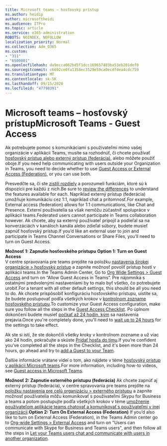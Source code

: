 ```yaml
---
title: Microsoft teams – hosťovský prístup
ms.author: heidip
author: microsoftheidi
ms.audience: ITPro
ms.topic: article
ms.service: o365-administration
ROBOTS: NOINDEX, NOFOLLOW
localization_priority: Normal
ms.collection: Adm_O365
ms.custom:
- "311"
- "6500001"
ms.openlocfilehash: da9ecca062bd5f1dcc169657483ba53eb201def0
ms.sourcegitcommit: c6692ce0fa1358ec3529e59ca0ecdfdea4cdc759
ms.translationtype: MT
ms.contentlocale: sk-SK
ms.lasthandoff: 09/15/2020
ms.locfileid: "47798391"
---
```

# <a name="microsoft-teams---guest-access"></a><span data-ttu-id="4fff3-102">Microsoft teams – hosťovský prístup</span><span class="sxs-lookup"><span data-stu-id="4fff3-102">Microsoft Teams - Guest Access</span></span>

<span data-ttu-id="4fff3-103">Ak potrebujete pomoc s komunikáciami s používateľmi mimo vašej organizácie v aplikácii Teams, musíte sa rozhodnúť, či chcete používať [hosťovský prístup alebo externý prístup (federácia)](https://docs.microsoft.com/microsoftteams/manage-external-access#external-access-vs-guest-access), alebo môžete použiť oboje.</span><span class="sxs-lookup"><span data-stu-id="4fff3-103">If you need help communicating with users outside your Organization in Teams, you need to decide whether to use [Guest Access or External Access (Federation)](https://docs.microsoft.com/microsoftteams/manage-external-access#external-access-vs-guest-access), or you can use both.</span></span>

<span data-ttu-id="4fff3-104">Presvedčte sa, či ste [zistili rozdiely](https://docs.microsoft.com/microsoftteams/manage-external-access#external-access-vs-guest-access) a porozumeli funkciám, ktoré sú k dispozícii pre každú z nich.</span><span class="sxs-lookup"><span data-stu-id="4fff3-104">Be sure to [review the differences](https://docs.microsoft.com/microsoftteams/manage-external-access#external-access-vs-guest-access) to understand the features available for each.</span></span>  <span data-ttu-id="4fff3-105">Napríklad externý prístup (federácia) umožňuje komunikáciu cez 1:1, napríklad chat a prítomnosť.</span><span class="sxs-lookup"><span data-stu-id="4fff3-105">For example, External access (federation) allows for 1:1 communications, like Chat and Presence.</span></span>  <span data-ttu-id="4fff3-106">Externí používatelia sa však nemôžu zúčastniť spolupráce v aplikácii teams.</span><span class="sxs-lookup"><span data-stu-id="4fff3-106">Federated users cannot participate in Teams collaboration however.</span></span>  <span data-ttu-id="4fff3-107">Ak chcete, aby sa externý používateľ pripojil a podieľal sa na konverzáciách v kanáloch kanála alebo zdieľal súbory, budete musieť zapnúť hosťovský prístup.</span><span class="sxs-lookup"><span data-stu-id="4fff3-107">If you’d like an external user to join and participate in Teams Channel Conversations or Share Files, you’ll need to turn on Guest Access.</span></span>

<span data-ttu-id="4fff3-108">**Možnosť 1: Zapnutie hosťovského prístupu** </span><span class="sxs-lookup"><span data-stu-id="4fff3-108">**Option 1: Turn on Guest Access** </span></span>  
<span data-ttu-id="4fff3-109">V centre spravovania pre teams prejdite na položku [nastavenia širokej organizácie > hosťovský prístup](https://admin.teams.microsoft.com/company-wide-settings/guest-configuration) a zapnite možnosť povoliť prístup hostí v aplikácii teams.</span><span class="sxs-lookup"><span data-stu-id="4fff3-109">In the Teams Admin Center, Go to [Org Wide Settings > Guest Access](https://admin.teams.microsoft.com/company-wide-settings/guest-configuration) and turn on “Allow Guest Access in Teams”.</span></span>  <span data-ttu-id="4fff3-110">Pre nájomníka s ostatnými predvolenými nastaveniami by to malo byť všetko, čo potrebujete urobiť.</span><span class="sxs-lookup"><span data-stu-id="4fff3-110">For a tenant with all other default settings, this should be all you need to do.</span></span>  <span data-ttu-id="4fff3-111">Ak chcete prispôsobiť konfiguráciu hosťovského prístupu, uistite sa, že budete postupovať podľa všetkých krokov v [kontrolnom zozname hosťovského prístupu](https://docs.microsoft.com/microsoftteams/guest-access-checklist).</span><span class="sxs-lookup"><span data-stu-id="4fff3-111">To customize your Guest Access configuration,  make sure you follow all the steps in the [Guest Access Checklist](https://docs.microsoft.com/microsoftteams/guest-access-checklist).</span></span> <span data-ttu-id="4fff3-112">Po úplnom dokončení budete musieť [počkať až 24 hodín, kým](https://docs.microsoft.com/microsoftteams/manage-guests#guest-access-latencies) sa nastavenia prejavia.</span><span class="sxs-lookup"><span data-stu-id="4fff3-112">Once you're completely done, you'll need to [wait up to 24 hours](https://docs.microsoft.com/microsoftteams/manage-guests#guest-access-latencies) for the settings to take effect.</span></span>

<span data-ttu-id="4fff3-113">Ak ste si istí, že ste dokončili všetky kroky v kontrolnom zozname a už viac ako 24 hodín, pokračujte a skúste [Pridať hosťa do tímu](https://support.office.com/article/add-guests-to-a-team-in-teams-fccb4fa6-f864-4508-bdde-256e7384a14f#ID0EAABAAA=Desktop).</span><span class="sxs-lookup"><span data-stu-id="4fff3-113">If you’re confident you’ve completed all the steps in the Checklist, and it's been more than 24 hours, go ahead and try to [add a Guest to your Team](https://support.office.com/article/add-guests-to-a-team-in-teams-fccb4fa6-f864-4508-bdde-256e7384a14f#ID0EAABAAA=Desktop).</span></span>

<span data-ttu-id="4fff3-114">Ďalšie informácie vrátane videí o tom, ako nájdete v téme [hosťovský prístup v aplikácii Microsoft teams](https://docs.microsoft.com/microsoftteams/guest-access).</span><span class="sxs-lookup"><span data-stu-id="4fff3-114">For more information, including how-to videos, see [Guest access in Microsoft Teams](https://docs.microsoft.com/microsoftteams/guest-access).</span></span>

<span data-ttu-id="4fff3-115">**Možnosť 2: Zapnutie externého prístupu (federácia)** Ak chcete zapnúť aj externý prístup (federácia), v centre spravovania pre teams prejdite na [položku nastavenia pre celú organizáciu > externého prístupu](https://admin.teams.microsoft.com/company-wide-settings/external-communications) a zapnite možnosť používatelia môžu komunikovať s používateľmi Skypu for Business a teams a potom postupujte podľa všetkých krokov v téme [umožnenie používateľom aplikácie teams chatovať a komunikovať s používateľmi v inej organizácii](https://docs.microsoft.com/microsoftteams/manage-external-access#let-your-teams-users-chat-and-communicate-with-users-in-another-organization).</span><span class="sxs-lookup"><span data-stu-id="4fff3-115">**Option 2: Turn On External Access (Federation)** If you’d also like to turn on External Access (Federation), in the Teams Admin center go to [Org-wide Settings > External Access](https://admin.teams.microsoft.com/company-wide-settings/external-communications) and turn on "Users can communicate with Skype for Business and Teams users", and then follow all the steps in [Let your Teams users chat and communicate with users in another organization](https://docs.microsoft.com/microsoftteams/manage-external-access#let-your-teams-users-chat-and-communicate-with-users-in-another-organization).</span></span>


